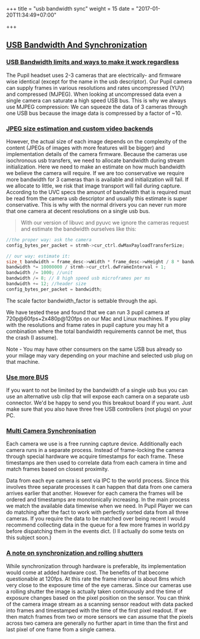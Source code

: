 +++
title = "usb bandwidth sync"
weight = 15
date = "2017-01-20T11:34:49+07:00"

+++

<div class="header-border-top"></div>
<div class="content-container">
  <div class="header-link">
    <a href="#usb-bandwidth-synchronization">
      <h2 id="usb-bandwidth-synchronization">USB Bandwidth And Synchronization</h2>
    </a>
  </div>
</div>

<div class="content-container">
  <div class="header-link">
    <a href="#bandwidth-limits">
      <h3 id="bandwidth-limits">USB Bandwidth limits and ways to make it work regardless</h3>
    </a>
  </div>
</div>
<div class="header-border-bottom"></div>

The Pupil headset uses 2-3 cameras that are electrically- and firmware wise identical (except for the name in the usb descriptor). Our Pupil camera can supply frames in various resolutions and rates uncompressed (YUV) and compressed (MJPEG). When looking at uncompressed data even a single camera can saturate a high speed USB bus. This is why we always use MJPEG compression: We can squeeze the data of 3 cameras through one USB bus because the image data is compressed  by a factor of ~10.

<div class="content-container">
  <div class="header-link">
    <a href="#jpeg-video-backend">
      <h3 id="jpeg-video-backend">JPEG size estimation and custom video backends</h3>
    </a>
  </div>
</div>
<div class="header-border-bottom"></div>

However, the actual size of each image depends on the complexity of the content  (JPEGs of images with more features will be bigger) and implementation details of the camera firmware. Because the cameras use isochronous usb transfers, we need to allocate bandwidth during stream initialization. Here we need to make an estimate on how much bandwidth we believe the camera will require. If we are too conservative we require more bandwidth for 3 cameras than is available and initialization will fail. If we allocate to little, we risk that image transport will fail during capture. According to the UVC specs the amount of bandwidth that is required must be read from the camera usb descriptor and usually this estimate is super conservative. This is why with the normal drivers you can never run more that one camera at decent resolutions on a single usb bus. 

> With our version of libuvc and pyuvc we ignore the cameras request and estimate the bandwidth ourselves like this:

```c
//the proper way: ask the camera
config_bytes_per_packet = strmh->cur_ctrl.dwMaxPayloadTransferSize;

// our way: estimate it:
size_t bandwidth = frame_desc->wWidth * frame_desc->wHeight / 8 * bandwidth_factor; //the last one is bpp default 4 but we use if for compression, 2 is save, 1.5 is needed to run 3 high speed cameras. on one bus.
bandwidth *= 10000000 / strmh->cur_ctrl.dwFrameInterval + 1;
bandwidth /= 1000; //unit
bandwidth /= 8; // 8 high speed usb microframes per ms
bandwidth += 12; //header size
config_bytes_per_packet = bandwidth;
```

The scale factor bandwidth_factor is settable through the api. 

We have tested these and found that we can run 3 pupil camera at 720p@60fps+2x480p@120fps on our Mac and Linux machines. If you play with the resolutions and frame rates in pupil capture you may hit a combination where the total bandwidth requirements cannot be met, thus the crash (I assume).

<aside class="notice">
Note - You may have other consumers on the same USB bus already so your milage may vary depending on your machine and selected usb plug on that machine.
</aside>

<div class="content-container">
  <div class="header-link">
    <a href="#use-more-bus">
      <h3 id="use-more-bus">Use more BUS</h3>
    </a>
  </div>
</div>
<div class="header-border-bottom"></div>

If you want to not be limited by the bandwidth of a single usb bus you can use an alternative usb clip that will expose each camera on a separate usb connector. We'd be happy to send you this breakout board if you want. Just make sure that you also have three free USB controllers (not plugs) on your PC.

<div class="content-container">
  <div class="header-link">
    <a href="#multi-cam-sync">
      <h3 id="multi-cam-sync">Multi Camera Synchronisation</h3>
    </a>
  </div>
</div>
<div class="header-border-bottom"></div>

Each camera we use is a free running capture device. Additionally each camera runs in a separate process. Instead of frame-locking the camera through special hardware we acquire timestamps for each frame. These timestamps are then used to correlate data from each camera in time and match frames based on closest proximity. 

Data from each eye camera is sent via IPC to the world process. Since this involves three separate processes it can happen that data from one camera arrives earlier that another. However for each camera the frames will be ordered and timestamps are monotonically increasing. In the main process we match the available data timewise when we need. In Pupil Player we can do matching after the fact to work with perfectly sorted data from all three cameras. If you require the data to be matched over being recent I would recommend collecting data in the queue for a few more frames in world.py before dispatching them in the events dict. (I ll actually do some tests on this subject soon.)

<div class="content-container">
  <div class="header-link">
    <a href="#sync-shutters">
      <h3 id="sync-shutters">A note on synchronization and rolling shutters</h3>
    </a>
  </div>
</div>
<div class="header-border-bottom"></div>

While synchronization through hardware is preferable, its implementation would come at added hardware cost. 
The benefits of that become questionable at 120fps. At this rate the frame interval is about 8ms which very close to the exposure time of the eye cameras. Since our cameras use a rolling shutter the image is actually taken continuously and the time of exposure changes based on the pixel position on the sensor. You can think of the camera image stream as a scanning sensor readout with data packed into frames and timestamped with the time of the first pixel readout. If we then match frames from two or more sensors we can assume that the pixels across two camera are generally no further apart in time than the first and last pixel of one frame from a single camera. 